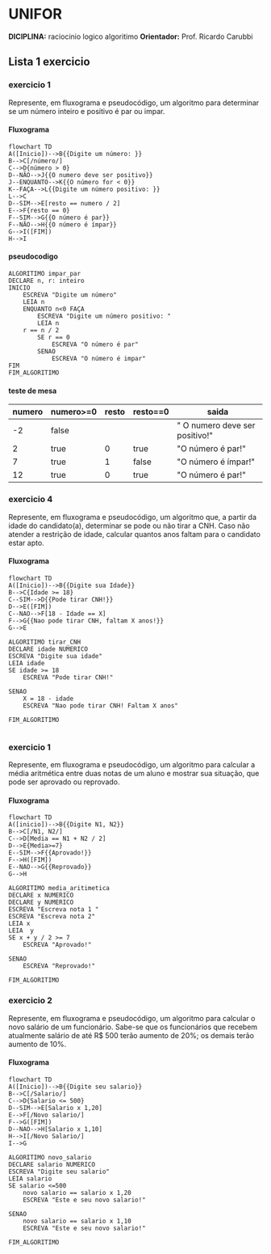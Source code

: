 
# UNIFOR
**DICIPLINA:** raciocinio logico algoritimo
**Orientador:** Prof. Ricardo Carubbi
## Lista 1 exercicio
### exercicio 1
Represente, em fluxograma e pseudocódigo, um algoritmo para determinar se um número inteiro e positivo é par ou impar.
#### Fluxograma
```mermaid
flowchart TD
A([Inicio])-->B{{Digite um número: }}
B-->C[/número/]
C-->D{número > 0}
D--NÃO-->J{{O numero deve ser positivo}}
J--ENQUANTO-->K{{O número for < 0}}
K--FAÇA-->L{{Digite um número positivo: }}
L-->C
D--SIM-->E[resto == numero / 2]
E-->F{resto == 0}
F--SIM-->G{{O número é par}}
F--NÃO-->H{{O número é ímpar}}
G-->I([FIM])
H-->I
```
#### pseudocodigo
``` 
ALGORITIMO impar_par
DECLARE n, r: inteiro 
INICIO
	ESCREVA "Digite um número"
	LEIA n
	ENQUANTO n<0 FAÇA
		ESCREVA "Digite um número positivo: "
		LEIA n
	r == n / 2
		SE r == 0
			ESCREVA "O número é par"
		SENAO
			ESCREVA "O número é impar"
FIM
FIM_ALGORITIMO
```
#### teste de mesa
| numero | numero>=0 | resto | resto==0 | saida |
| -- | -- | -- | -- | -- |
|-2 | false | | | " O numero deve ser positivo!" |
| 2 | true | 0 | true | "O número é par!" |
| 7 | true | 1 | false | "O número é ímpar!" |
| 12 | true | 0 | true | "O número é par!" |

### exercicio 4
 Represente, em fluxograma e pseudocódigo, um algoritmo que, a partir da idade do
candidato(a), determinar se pode ou não tirar a CNH. Caso não atender a restrição de idade,
calcular quantos anos faltam para o candidato estar apto.
#### Fluxograma

```mermaid
flowchart TD
A([Inicio])-->B{{Digite sua Idade}}
B-->C{Idade >= 18}
C--SIM-->D{{Pode tirar CNH!}}
D-->E([FIM])
C--NAO-->F[18 - Idade == X]
F-->G{{Nao pode tirar CNH, faltam X anos!}}
G-->E
```

```
ALGORITIMO tirar_CNH
DECLARE idade NUMERICO
ESCREVA "Digite sua idade"
LEIA idade
SE idade >= 18
	ESCREVA "Pode tirar CNH!"

SENAO
	X = 18 - idade
	ESCREVA "Nao pode tirar CNH! Faltam X anos"

FIM_ALGORITIMO
	
```


### exercicio 1 
Represente, em fluxograma e pseudocódigo, um algoritmo para calcular a média aritmética
entre duas notas de um aluno e mostrar sua situação, que pode ser aprovado ou reprovado.
#### Fluxograma
``` mermaid
flowchart TD
A([inicio])-->B{{Digite N1, N2}}
B-->C[/N1, N2/]
C-->D[Media == N1 + N2 / 2]
D-->E{Media>=7}
E--SIM-->F{{Aprovado!}}
F-->H([FIM])
E--NAO-->G{{Reprovado}}
G-->H

``` 

```
ALGORITIMO media_aritimetica
DECLARE x NUMERICO
DECLARE y NUMERICO
ESCREVA "Escreva nota 1 "
ESCREVA "Escreva nota 2"
LEIA x
LEIA  y 
SE x + y / 2 >= 7
	ESCREVA "Aprovado!"

SENAO
	ESCREVA "Reprovado!"

FIM_ALGORITIMO
```
### exercicio 2
Represente, em fluxograma e pseudocódigo, um algoritmo para calcular o novo salário de um
funcionário. Sabe-se que os funcionários que recebem atualmente salário de até R$ 500 terão
aumento de 20%; os demais terão aumento de 10%.
#### Fluxograma
```mermaid
flowchart TD
A([Inicio])-->B{{Digite seu salario}}
B-->C[/Salario/]
C-->D{Salario <= 500}
D--SIM-->E[Salario x 1,20]
E-->F[/Novo salario/]
F-->G([FIM])
D--NAO-->H[Salario x 1,10]
H-->I[/Novo Salario/]
I-->G
```

```
ALGORITIMO novo_salario
DECLARE salario NUMERICO
ESCREVA "Digite seu salario"
LEIA salario
SE salario <=500
	novo salario == salario x 1,20
	ESCREVA "Este e seu novo salario!"
	
SENAO
	novo salario == salario x 1,10
	ESCREVA "Este e seu novo salario!"

FIM_ALGORITIMO
```

